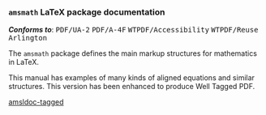 ### `amsmath` LaTeX package documentation
***Conforms to***: <kbd>PDF/UA-2</kbd> <kbd>PDF/A-4F</kbd> <kbd>WTPDF/Accessibility</kbd> <kbd>WTPDF/Reuse</kbd> <kbd>Arlington</kbd>

The `amsmath` package defines the main markup structures for mathematics in LaTeX.

This manual has examples of many kinds of aligned equations and similar structures. This version has been enhanced to produce Well Tagged PDF.

[amsldoc-tagged](https://drive.google.com/file/d/1S3Kr4pC_7WA3ZrxDnAb0RJXqpjANetlK/view?usp=drive_link)
